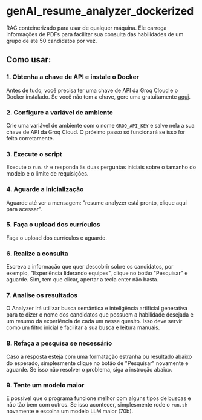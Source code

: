 # genAI_resume_analyzer_dockerized

RAG conteinerizado para usar de qualquer máquina. Ele carrega informações de PDFs para facilitar sua consulta das habilidades de um grupo de até 50 candidatos por vez.

## Como usar:

### 1. Obtenha a chave de API e instale o Docker
Antes de tudo, você precisa ter uma chave de API da Groq Cloud e o Docker instalado. Se você não tem a chave, gere uma gratuitamente [aqui](https://console.groq.com/).

### 2. Configure a variável de ambiente
Crie uma variável de ambiente com o nome `GROQ_API_KEY` e salve nela a sua chave de API da Groq Cloud. O próximo passo só funcionará se isso for feito corretamente.

### 3. Execute o script
Execute o `run.sh` e responda às duas perguntas iniciais sobre o tamanho do modelo e o limite de requisições.

### 4. Aguarde a inicialização
Aguarde até ver a mensagem: "resume analyzer está pronto, clique aqui para acessar".

### 5. Faça o upload dos currículos
Faça o upload dos currículos e aguarde.

### 6. Realize a consulta
Escreva a informação que quer descobrir sobre os candidatos, por exemplo, "Experiência liderando equipes", clique no botão "Pesquisar" e aguarde. Sim, tem que clicar, apertar a tecla enter não basta.

### 7. Analise os resultados
O Analyzer irá utilizar busca semântica e inteligência artificial generativa para te dizer o nome dos candidatos que possuem a habilidade desejada e um resumo da experiência de cada um nesse quesito. Isso deve servir como um filtro inicial e facilitar a sua busca e leitura manuais.

### 8. Refaça a pesquisa se necessário
Caso a resposta esteja com uma formatação estranha ou resultado abaixo do esperado, simplesmente clique no botão de "Pesquisar" novamente e aguarde. Se isso não resolver o problema, siga a instrução abaixo.

### 9. Tente um modelo maior
É possível que o programa funcione melhor com alguns tipos de buscas e não tão bem com outros. Se isso acontecer, simplesmente rode o `run.sh` novamente e escolha um modelo LLM maior (70b).
